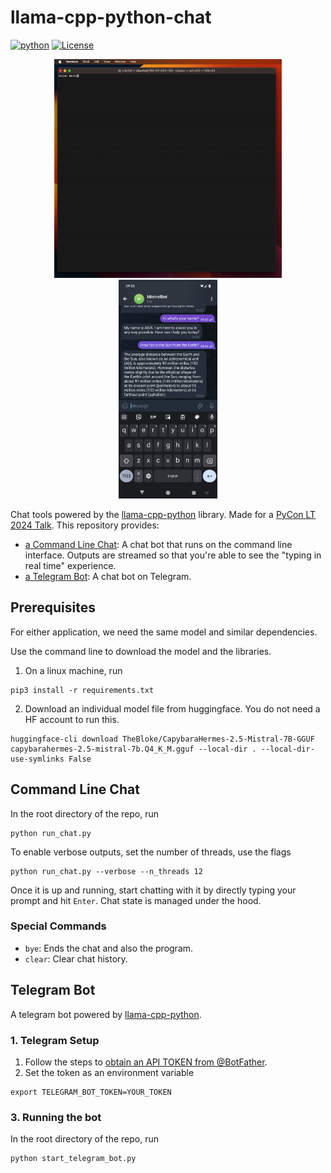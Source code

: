 # llama-cpp-python-chat

[![python](https://img.shields.io/badge/Python-3.11-3776AB.svg?style=flat&logo=python&logoColor=white)](https://www.python.org)
[![License](https://img.shields.io/badge/License-MIT-blue.svg)](https://opensource.org/licenses/MIT)

<div align="center">
    <img src="static/llama-cpp-python-16-threads.gif" style="max-height: 350px;" />
    <img src="static/telegram-bot.png" style="max-height: 350px;" />
</div>

Chat tools powered by the [llama-cpp-python](https://github.com/abetlen/llama-cpp-python) library. Made for a [PyCon LT 2024 Talk](https://pycon.lt/2024/talks/DHBLXW). This repository provides:
- [a Command Line Chat](#command-line-chat): A chat bot that runs on the command line interface. Outputs are streamed so that you're able to see the "typing in real time" experience.
- [a Telegram Bot](#telegram-bot): A chat bot on Telegram.

## Prerequisites
For either application, we need the same model and similar dependencies.

Use the command line to download the model and the libraries. 
1. On a linux machine, run
```
pip3 install -r requirements.txt
```
2. Download an individual model file from huggingface. You do not need a HF account to run this.
```
huggingface-cli download TheBloke/CapybaraHermes-2.5-Mistral-7B-GGUF capybarahermes-2.5-mistral-7b.Q4_K_M.gguf --local-dir . --local-dir-use-symlinks False
```

## Command Line Chat
In the root directory of the repo, run
```
python run_chat.py
```
To enable verbose outputs, set the number of threads, use the flags
```
python run_chat.py --verbose --n_threads 12
```
Once it is up and running, start chatting with it by directly typing your prompt and hit `Enter`. Chat state is managed under the hood. 

### Special Commands
- `bye`: Ends the chat and also the program.
- `clear`: Clear chat history.


## Telegram Bot
A telegram bot powered by [llama-cpp-python](https://github.com/abetlen/llama-cpp-python).

### 1. Telegram Setup
1. Follow the steps to [obtain an API TOKEN from @BotFather](https://core.telegram.org/bots#botfather). 
2. Set the token as an environment variable
```
export TELEGRAM_BOT_TOKEN=YOUR_TOKEN
```

### 3. Running the bot
In the root directory of the repo, run
```
python start_telegram_bot.py
```
